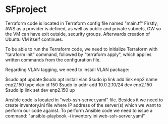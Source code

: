 # SFproject

Terraform code is located in Terraform config file named "main.tf"
Firstly, AWS as a provider is defined, as well as public and private subnets, GW so the VM can have exit outside, security groups.
Afterwards creation of Ubuntu VM itself continues.

To be able to run the Terraform code, we need to initialize Terraform with "taraform init" command, followed by "terraform apply", which applies written commands from the configuration file.

Regarding VLAN tagging, we need to install VLAN package:

$sudo apt update
$sudo apt install vlan
$sudo ip link add link enp2 name enp2.150 type vlan id 150
$sudo ip addr add 10.0.2.10/24 dev enp2.150
$sudo ip link set dev enp2.150 up


Ansible code is located in "web-ssh-server.yaml" file. Besides it we need to create inventory.ini file where IP address of the server(s) which we want to perform our code against. 
To perform Ansible code we need to issue a command: "ansible-playbook -i inventory.ini web-ssh-server.yaml" 
